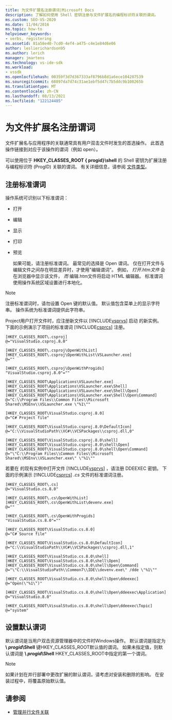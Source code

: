 ```yaml
---
title: 为文件扩展名注册谓词|Microsoft Docs
description: 了解如何使用 Shell 密钥注册与文件扩展名的编程标识符关联的谓词。
ms.custom: SEO-VS-2020
ms.date: 11/04/2016
ms.topic: how-to
helpviewer_keywords:
- verbs, registering
ms.assetid: 81a58e40-7cd0-4ef4-a475-c4e1e84d6e06
author: leslierichardson95
ms.author: lerich
manager: jmartens
ms.technology: vs-ide-sdk
ms.workload:
- vssdk
ms.openlocfilehash: 00359f3d7d367333af8796b8d1a6ece104287539
ms.sourcegitcommit: 68897da7d74c31ae1ebf5d47c7b5ddc9b108265b
ms.translationtype: MT
ms.contentlocale: zh-CN
ms.lasthandoff: 08/13/2021
ms.locfileid: "122124485"
---
```

# <a name="register-verbs-for-file-name-extensions"></a>为文件扩展名注册谓词
文件扩展名与应用程序的关联通常具有用户双击文件时发生的首选操作。 此首选操作链接到对应于该操作的谓词（例如 open）。

 可以使用位于 **HKEY_CLASSES_ROOT \{ progid}\shell** 的 Shell 密钥为扩展注册与编程标识符 (ProgID) 关联的谓词。 有关详细信息，请参阅 [文件类型](/windows/desktop/shell/fa-file-types)。

## <a name="register-standard-verbs"></a>注册标准谓词
 操作系统可识别以下标准谓词：

- 打开

- 编辑

- 显示

- 打印

- 预览

  如果可能，请注册标准谓词。 最常见的选择是 Open 谓词。 仅在打开文件与编辑文件之间存在明显差异时，才使用"编辑谓词"。 例如， *打开.htm文件* 会在浏览器中显示该文件， *而* 编辑.htm文件将启动 HTML 编辑器。 标准谓词使用操作系统区域设置进行本地化。

> [!NOTE]
> 注册标准谓词时，请勿设置 Open 键的默认值。 默认值包含菜单上的显示字符串。 操作系统为标准谓词提供此字符串。

 Project用户打开文件时，应注册新文件以 [!INCLUDE[vsprvs](../code-quality/includes/vsprvs_md.md)] 启动 的新实例。 下面的示例演示了项目的标准谓词 [!INCLUDE[csprcs](../data-tools/includes/csprcs_md.md)] 注册。

```
[HKEY_CLASSES_ROOT\.csproj]
@="VisualStudio.csproj.8.0"

[HKEY_CLASSES_ROOT\.csproj\OpenWithList]
[HKEY_CLASSES_ROOT\.csproj\OpenWithList\VSLauncher.exe]
@=""

[HKEY_CLASSES_ROOT\.csproj\OpenWithProgids]
"VisualStudio.csproj.8.0"=""

[HKEY_CLASSES_ROOT\Applications\VSLauncher.exe]
[HKEY_CLASSES_ROOT\Applications\VSLauncher.exe\Shell]
[HKEY_CLASSES_ROOT\Applications\VSLauncher.exe\Shell\Open]
[HKEY_CLASSES_ROOT\Applications\VSLauncher.exe\Shell\Open\Command]
@="C:\\Program Files\\Common Files\\Microsoft Shared\\MSEnv\\VSLauncher.exe \"%1\""

[HKEY_CLASSES_ROOT\VisualStudio.csproj.8.0]
@="C# Project file"

[HKEY_CLASSES_ROOT\VisualStudio.csproj.8.0\DefaultIcon]
@="C:\\VisualStudioPath\\VC#\\VCSPackages\\csproj.dll,0"

[HKEY_CLASSES_ROOT\VisualStudio.csproj.8.0\shell]
[HKEY_CLASSES_ROOT\VisualStudio.csproj.8.0\shell\Open]
[HKEY_CLASSES_ROOT\VisualStudio.csproj.8.0\shell\Open\Command]
@="\"C:\\Program Files\\Common Files\\Microsoft Shared\\MSEnv\\VSLauncher.exe\" \"%1\""
```

 若要在 的现有实例中打开文件 [!INCLUDE[vsprvs](../code-quality/includes/vsprvs_md.md)] ，请注册 DDEEXEC 密钥。 下面的示例演示 [!INCLUDE[csprcs](../data-tools/includes/csprcs_md.md)] *.cs* 文件的标准谓词注册。

```
[HKEY_CLASSES_ROOT\.cs]
@="VisualStudio.cs.8.0"

[HKEY_CLASSES_ROOT\.cs\OpenWithList]
[HKEY_CLASSES_ROOT\.cs\OpenWithList\devenv.exe]
@=""

[HKEY_CLASSES_ROOT\.cs\OpenWithProgids]
"VisualStudio.cs.8.0"=""

[HKEY_CLASSES_ROOT\VisualStudio.cs.8.0]
@="C# Source file"

[HKEY_CLASSES_ROOT\VisualStudio.cs.8.0\DefaultIcon]
@="C:\\VisualStudioPath\\VC#\\VCSPackages\\csproj.dll,1"

[HKEY_CLASSES_ROOT\VisualStudio.cs.8.0\shell]
[HKEY_CLASSES_ROOT\VisualStudio.cs.8.0\shell\Open]
[HKEY_CLASSES_ROOT\VisualStudio.cs.8.0\shell\Open\Command]
@="\"C:\\VisualStudioPath\\Common7\\IDE\\devenv.exe\" /dde \"%1\""

[HKEY_CLASSES_ROOT\VisualStudio.cs.8.0\shell\Open\ddeexec]
@="Open(\"%1\")"

[HKEY_CLASSES_ROOT\VisualStudio.cs.8.0\shell\Open\ddeexec\Application]
@="VisualStudio.8.0"

[HKEY_CLASSES_ROOT\VisualStudio.cs.8.0\shell\Open\ddeexec\Topic]
@="system"
```

## <a name="set-the-default-verb"></a>设置默认谓词
 默认谓词是当用户双击资源管理器中的文件时Windows操作。 默认谓词是指定为 **\\ *progid*\Shell** 键HKEY_CLASSES_ROOT默认值的谓词。 如果未指定值，则默认谓词是 **\\ *progid*\Shell** HKEY_CLASSES_ROOT中指定的第一个谓词。

> [!NOTE]
> 如果计划在并行部署中更改扩展的默认谓词，请考虑对安装和删除的影响。 在安装过程中，将覆盖原始默认值。

## <a name="see-also"></a>请参阅
- [管理并行文件关联](../extensibility/managing-side-by-side-file-associations.md)
